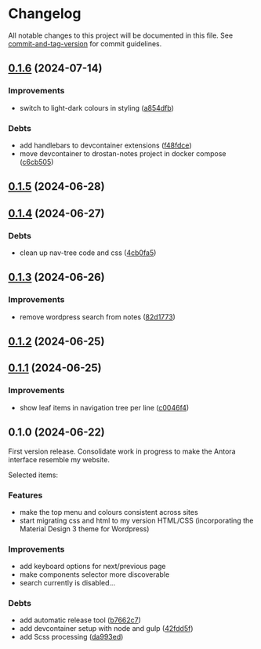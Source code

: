 # Changelog

All notable changes to this project will be documented in this file. See [commit-and-tag-version](https://github.com/absolute-version/commit-and-tag-version) for commit guidelines.

## [0.1.6](https://github.com/rolfkleef/drostan-antora-ui/compare/v0.1.5...v0.1.6) (2024-07-14)


### Improvements

* switch to light-dark colours in styling ([a854dfb](https://github.com/rolfkleef/drostan-antora-ui/commit/a854dfbf0ae006bd037804b656951968f759f26b))


### Debts

* add handlebars to devcontainer extensions ([f48fdce](https://github.com/rolfkleef/drostan-antora-ui/commit/f48fdcea2cffbc9d12c263c9805a4afe41d890b2))
* move devcontainer to drostan-notes project in docker compose ([c6cb505](https://github.com/rolfkleef/drostan-antora-ui/commit/c6cb505a7100f67bb0361464c7bf88e064a5ea7b))

## [0.1.5](https://github.com/rolfkleef/drostan-antora-ui/compare/v0.1.4...v0.1.5) (2024-06-28)

## [0.1.4](https://github.com/rolfkleef/drostan-antora-ui/compare/v0.1.3...v0.1.4) (2024-06-27)


### Debts

* clean up nav-tree code and css ([4cb0fa5](https://github.com/rolfkleef/drostan-antora-ui/commit/4cb0fa55e7a2975af64ccb853c731563ef9b3118))

## [0.1.3](https://github.com/rolfkleef/drostan-antora-ui/compare/v0.1.2...v0.1.3) (2024-06-26)


### Improvements

* remove wordpress search from notes ([82d1773](https://github.com/rolfkleef/drostan-antora-ui/commit/82d17735fea2c61646ca1aaabb2f84677912d01a))

## [0.1.2](https://github.com/rolfkleef/drostan-antora-ui/compare/v0.1.1...v0.1.2) (2024-06-25)

## [0.1.1](https://github.com/rolfkleef/drostan-antora-ui/compare/v0.1.0...v0.1.1) (2024-06-25)


### Improvements

* show leaf items in navigation tree per line ([c0046f4](https://github.com/rolfkleef/drostan-antora-ui/commit/c0046f42a5a6b49846411710ff7fac36854758e3))

## 0.1.0 (2024-06-22)

First version release. Consolidate work in progress to make the Antora interface resemble my website.

Selected items:

### Features

* make the top menu and colours consistent across sites
* start migrating css and html to my version HTML/CSS (incorporating the Material Design 3 theme for Wordpress)

### Improvements

* add keyboard options for next/previous page
* make components selector more discoverable
* search currently is disabled...

### Debts

* add automatic release tool ([b7662c7](https://github.com/rolfkleef/drostan-antora-ui/commit/b7662c775b39cc3247c3a7411e15168beb8f0823))
* add devcontainer setup with node and gulp ([42fdd5f](https://github.com/rolfkleef/drostan-antora-ui/commit/42fdd5f1c7836823557692a441f3ced1758a82b5))
* add Scss processing ([da993ed](https://github.com/rolfkleef/drostan-antora-ui/commit/da993ed4ee12b14d81bc37dfe6b7d9c9febbf7b0))
